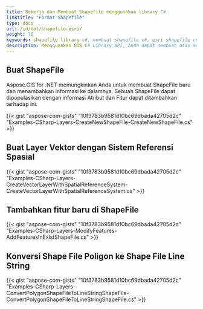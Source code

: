```yaml
---
title: Bekerja dan Membuat Shapefile menggunakan library C#
linktitle: "Format Shapefile"
type: docs
url: /id/net/shapefile-esri/
weight: 70
keywords: shapefile library c#, membuat shapefile c#, esri shapefile c# library
description: Menggunakan GIS C# Library API, Anda dapat membuat atau menghasilkan Esri ShapeFile baru dan menambahkan informasi ke dalamnya. Anda juga dapat menambahkan fitur baru di ShapeFile.
---
```


## **Buat ShapeFile**
Aspose.GIS for .NET memungkinkan Anda untuk membuat ShapeFile baru dan menambahkan informasi ke dalamnya. Sebuah ShapeFile dapat dipopulasikan dengan informasi Atribut dan Fitur dapat ditambahkan terhadap ini.

{{< gist "aspose-com-gists" "10f3783b9581d10bc69dbada42705d2c" "Examples-CSharp-Layers-CreateNewShapeFile-CreateNewShapeFile.cs" >}}
## **Buat Layer Vektor dengan Sistem Referensi Spasial**
{{< gist "aspose-com-gists" "10f3783b9581d10bc69dbada42705d2c" "Examples-CSharp-Layers-CreateVectorLayerWithSpatialReferenceSystem-CreateVectorLayerWithSpatialReferenceSystem.cs" >}}
## **Tambahkan fitur baru di ShapeFile**
{{< gist "aspose-com-gists" "10f3783b9581d10bc69dbada42705d2c" "Examples-CSharp-Layers-ModifyFeatures-AddFeaturesInExistShapeFile.cs" >}}
## **Konversi Shape File Poligon ke Shape File Line String**
{{< gist "aspose-com-gists" "10f3783b9581d10bc69dbada42705d2c" "Examples-CSharp-Layers-ConvertPolygonShapeFileToLineStringShapeFile-ConvertPolygonShapeFileToLineStringShapeFile.cs" >}}
